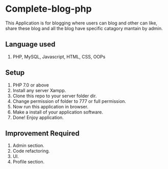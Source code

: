 # Complete-blog-php
This Application is for blogging where users can blog and other can like, share these blog and all the blog have specific catagory mantain by admin.

## Language used
1. PHP, MySQL, Javascript, HTML, CSS, OOPs

## Setup
1. PHP 7.0 or above
2. Install any server Xampp.
3. Clone this repo to your server folder dir.
4. Change permission of folder to 777 or full permission.
5. Now run this application in browser.
6. Make a install of your application software.
7. Done! Enjoy application.

## Improvement Required
1. Admin section.
2. Code refactoring.
3. UI.
4. Profile section.